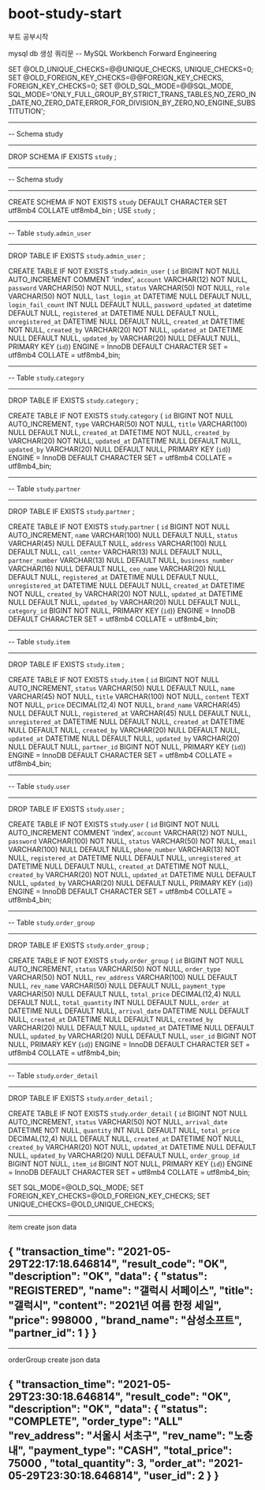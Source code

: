 # boot-study-start
부트 공부시작

mysql db 생성 쿼리문
-- MySQL Workbench Forward Engineering

SET @OLD_UNIQUE_CHECKS=@@UNIQUE_CHECKS, UNIQUE_CHECKS=0;
SET @OLD_FOREIGN_KEY_CHECKS=@@FOREIGN_KEY_CHECKS, FOREIGN_KEY_CHECKS=0;
SET @OLD_SQL_MODE=@@SQL_MODE, SQL_MODE='ONLY_FULL_GROUP_BY,STRICT_TRANS_TABLES,NO_ZERO_IN_DATE,NO_ZERO_DATE,ERROR_FOR_DIVISION_BY_ZERO,NO_ENGINE_SUBSTITUTION';

-- -----------------------------------------------------
-- Schema study
-- -----------------------------------------------------
DROP SCHEMA IF EXISTS `study` ;

-- -----------------------------------------------------
-- Schema study
-- -----------------------------------------------------
CREATE SCHEMA IF NOT EXISTS `study` DEFAULT CHARACTER SET utf8mb4 COLLATE utf8mb4_bin ;
USE `study` ;

-- -----------------------------------------------------
-- Table `study`.`admin_user`
-- -----------------------------------------------------
DROP TABLE IF EXISTS `study`.`admin_user` ;

CREATE TABLE IF NOT EXISTS `study`.`admin_user` (
  `id` BIGINT NOT NULL AUTO_INCREMENT COMMENT 'index',
  `account` VARCHAR(12) NOT NULL,
  `password` VARCHAR(50) NOT NULL,
  `status` VARCHAR(50) NOT NULL,
  `role` VARCHAR(50) NOT NULL,
  `last_login_at` DATETIME NULL DEFAULT NULL,
  `login_fail_count` INT NULL DEFAULT NULL,
  `password_updated_at` datetime DEFAULT NULL,
  `registered_at` DATETIME NULL DEFAULT NULL,
  `unregistered_at` DATETIME NULL DEFAULT NULL,
  `created_at` DATETIME NOT NULL,
  `created_by` VARCHAR(20) NOT NULL,
  `updated_at` DATETIME NULL DEFAULT NULL,
  `updated_by` VARCHAR(20) NULL DEFAULT NULL,
  PRIMARY KEY (`id`))
ENGINE = InnoDB
DEFAULT CHARACTER SET = utf8mb4
COLLATE = utf8mb4_bin;


-- -----------------------------------------------------
-- Table `study`.`category`
-- -----------------------------------------------------
DROP TABLE IF EXISTS `study`.`category` ;

CREATE TABLE IF NOT EXISTS `study`.`category` (
  `id` BIGINT NOT NULL AUTO_INCREMENT,
  `type` VARCHAR(50) NOT NULL,
  `title` VARCHAR(100) NULL DEFAULT NULL,
  `created_at` DATETIME NOT NULL,
  `created_by` VARCHAR(20) NOT NULL,
  `updated_at` DATETIME NULL DEFAULT NULL,
  `updated_by` VARCHAR(20) NULL DEFAULT NULL,
  PRIMARY KEY (`id`))
ENGINE = InnoDB
DEFAULT CHARACTER SET = utf8mb4
COLLATE = utf8mb4_bin;


-- -----------------------------------------------------
-- Table `study`.`partner`
-- -----------------------------------------------------
DROP TABLE IF EXISTS `study`.`partner` ;

CREATE TABLE IF NOT EXISTS `study`.`partner` (
  `id` BIGINT NOT NULL AUTO_INCREMENT,
  `name` VARCHAR(100) NULL DEFAULT NULL,
  `status` VARCHAR(45) NULL DEFAULT NULL,
  `address` VARCHAR(100) NULL DEFAULT NULL,
  `call_center` VARCHAR(13) NULL DEFAULT NULL,
  `partner_number` VARCHAR(13) NULL DEFAULT NULL,
  `business_number` VARCHAR(16) NULL DEFAULT NULL,
  `ceo_name` VARCHAR(20) NULL DEFAULT NULL,
  `registered_at` DATETIME NULL DEFAULT NULL,
  `unregistered_at` DATETIME NULL DEFAULT NULL,
  `created_at` DATETIME NOT NULL,
  `created_by` VARCHAR(20) NOT NULL,
  `updated_at` DATETIME NULL DEFAULT NULL,
  `updated_by` VARCHAR(20) NULL DEFAULT NULL,
  `category_id` BIGINT NOT NULL,
  PRIMARY KEY (`id`))
ENGINE = InnoDB
DEFAULT CHARACTER SET = utf8mb4
COLLATE = utf8mb4_bin;


-- -----------------------------------------------------
-- Table `study`.`item`
-- -----------------------------------------------------
DROP TABLE IF EXISTS `study`.`item` ;

CREATE TABLE IF NOT EXISTS `study`.`item` (
  `id` BIGINT NOT NULL AUTO_INCREMENT,
  `status` VARCHAR(50) NULL DEFAULT NULL,
  `name` VARCHAR(45) NOT NULL,
  `title` VARCHAR(100) NOT NULL,
  `content` TEXT NOT NULL,
  `price` DECIMAL(12,4) NOT NULL,
  `brand_name` VARCHAR(45) NULL DEFAULT NULL,
  `registered_at` VARCHAR(45) NULL DEFAULT NULL,
  `unregistered_at` DATETIME NULL DEFAULT NULL,
  `created_at` DATETIME NULL DEFAULT NULL,
  `created_by` VARCHAR(20) NULL DEFAULT NULL,
  `updated_at` DATETIME NULL DEFAULT NULL,
  `updated_by` VARCHAR(20) NULL DEFAULT NULL,
  `partner_id` BIGINT NOT NULL,
  PRIMARY KEY (`id`))
ENGINE = InnoDB
DEFAULT CHARACTER SET = utf8mb4
COLLATE = utf8mb4_bin;


-- -----------------------------------------------------
-- Table `study`.`user`
-- -----------------------------------------------------
DROP TABLE IF EXISTS `study`.`user` ;

CREATE TABLE IF NOT EXISTS `study`.`user` (
  `id` BIGINT NOT NULL AUTO_INCREMENT COMMENT 'index',
  `account` VARCHAR(12) NOT NULL,
  `password` VARCHAR(100) NOT NULL,
  `status` VARCHAR(50) NOT NULL,
  `email` VARCHAR(100) NULL DEFAULT NULL,
  `phone_number` VARCHAR(13) NOT NULL,
  `registered_at` DATETIME NULL DEFAULT NULL,
  `unregistered_at` DATETIME NULL DEFAULT NULL,
  `created_at` DATETIME NOT NULL,
  `created_by` VARCHAR(20) NOT NULL,
  `updated_at` DATETIME NULL DEFAULT NULL,
  `updated_by` VARCHAR(20) NULL DEFAULT NULL,
  PRIMARY KEY (`id`))
ENGINE = InnoDB
DEFAULT CHARACTER SET = utf8mb4
COLLATE = utf8mb4_bin;


-- -----------------------------------------------------
-- Table `study`.`order_group`
-- -----------------------------------------------------
DROP TABLE IF EXISTS `study`.`order_group` ;

CREATE TABLE IF NOT EXISTS `study`.`order_group` (
  `id` BIGINT NOT NULL AUTO_INCREMENT,
  `status` VARCHAR(50) NOT NULL,
  `order_type` VARCHAR(50) NOT NULL,
  `rev_address` VARCHAR(100) NULL DEFAULT NULL,
  `rev_name` VARCHAR(50) NULL DEFAULT NULL,
  `payment_type` VARCHAR(50) NULL DEFAULT NULL,
  `total_price` DECIMAL(12,4) NULL DEFAULT NULL,
  `total_quantity` INT NULL DEFAULT NULL,
  `order_at` DATETIME NULL DEFAULT NULL,
  `arrival_date` DATETIME NULL DEFAULT NULL,
  `created_at` DATETIME NULL DEFAULT NULL,
  `created_by` VARCHAR(20) NULL DEFAULT NULL,
  `updated_at` DATETIME NULL DEFAULT NULL,
  `updated_by` VARCHAR(20) NULL DEFAULT NULL,
  `user_id` BIGINT NOT NULL,
  PRIMARY KEY (`id`))
ENGINE = InnoDB
DEFAULT CHARACTER SET = utf8mb4
COLLATE = utf8mb4_bin;


-- -----------------------------------------------------
-- Table `study`.`order_detail`
-- -----------------------------------------------------
DROP TABLE IF EXISTS `study`.`order_detail` ;

CREATE TABLE IF NOT EXISTS `study`.`order_detail` (
  `id` BIGINT NOT NULL AUTO_INCREMENT,
  `status` VARCHAR(50) NOT NULL,
  `arrival_date` DATETIME NOT NULL,
  `quantity` INT NULL DEFAULT NULL,
  `total_price` DECIMAL(12,4) NULL DEFAULT NULL,
  `created_at` DATETIME NOT NULL,
  `created_by` VARCHAR(20) NOT NULL,
  `updated_at` DATETIME NULL DEFAULT NULL,
  `updated_by` VARCHAR(20) NULL DEFAULT NULL,
  `order_group_id` BIGINT NOT NULL,
  `item_id` BIGINT NOT NULL,
  PRIMARY KEY (`id`))
ENGINE = InnoDB
DEFAULT CHARACTER SET = utf8mb4
COLLATE = utf8mb4_bin;


SET SQL_MODE=@OLD_SQL_MODE;
SET FOREIGN_KEY_CHECKS=@OLD_FOREIGN_KEY_CHECKS;
SET UNIQUE_CHECKS=@OLD_UNIQUE_CHECKS;

---------------------------------------------------------------------------------------------------------
item create json data

{
    "transaction_time": "2021-05-29T22:17:18.646814",
    "result_code": "OK",
    "description": "OK",
    "data": {
        "status": "REGISTERED",
        "name": "갤럭시 서페이스",
        "title": "갤럭시",
        "content": "2021년 여름 한정 세일",
        "price": 998000 ,
        "brand_name": "삼성소프트",
        "partner_id": 1
    }
}
---------------------------------------------------------------------------------------------------------

---------------------------------------------------------------------------------------------------------
orderGroup create json data

{
    "transaction_time": "2021-05-29T23:30:18.646814",
    "result_code": "OK",
    "description": "OK",
    "data": {
        "status": "COMPLETE",
        "order_type": "ALL"
        "rev_address": "서울시 서초구",
        "rev_name": "노충내",
        "payment_type": "CASH",
        "total_price": 75000 ,
        "total_quantity": 3,
        "order_at": "2021-05-29T23:30:18.646814",
        "user_id": 2
    }
}
---------------------------------------------------------------------------------------------------------